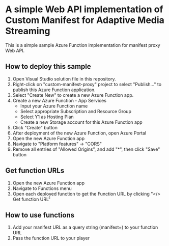 # A simple Web API implementation of Custom Manifest for Adaptive Media Streaming

This is a simple sample Azure Function implementation for manifest proxy Web API.

## How to deploy this sample

1. Open Visual Studio solution file in this repository.
1. Right-click on "custom-manifest-proxy" project to select "Publish..." to publish this Azure Function application.
1. Select "Create New" to create a new Azure Function app.
1. Create a new Azure Function - App Services
    - Input your Azure Function name
    - Select appropriate Subscription and Resource Group
    - Select Y1 as Hosting Plan
    - Create a new Storage account for this Azure Function app
1. Click "Create" button
1. After deployment of the new Azure Function, open Azure Portal
1. Open the new Azure Function app
1. Navigate to "Platform features" -> "CORS"
1. Remove all entries of "Allowed Origins", and add "*", then click "Save" button

## Get function URLs

1. Open the new Azure Function app
1. Navigate to Functions menu
1. Open each deployed function to get the Function URL by clicking "</> Get function URL"

## How to use functions

1. Add your manifest URL as a query string (manifest=) to your function URL
1. Pass the function URL to your player
